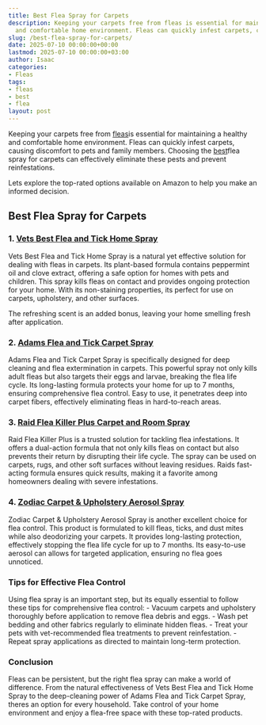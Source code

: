```yaml
---
title: Best Flea Spray for Carpets
description: Keeping your carpets free from fleas is essential for maintaining a healthy
  and comfortable home environment. Fleas can quickly infest carpets, causing...
slug: /best-flea-spray-for-carpets/
date: 2025-07-10 00:00:00+00:00
lastmod: 2025-07-10 00:00:00+03:00
author: Isaac
categories:
- Fleas
tags:
- fleas
- best
- flea
layout: post
---
```

Keeping your carpets free from [fleas](https://pestpolicy.com/best-flea-carpet-powder/)is essential for maintaining a healthy and comfortable home environment. Fleas can quickly infest carpets, causing discomfort to pets and family members. Choosing the [best](https://pestpolicy.com/best-flea-collar-for-dogs/)flea spray for carpets can effectively eliminate these pests and prevent reinfestations.

Lets explore the top-rated options available on Amazon to help you make an informed decision.

##  Best Flea Spray for Carpets

### 1. [Vets Best Flea and Tick Home Spray](https://www.amazon.com/dp/B00GRS5PVK?tag=p-policy-20)

Vets Best Flea and Tick Home Spray is a natural yet effective solution for dealing with fleas in carpets. Its plant-based formula contains peppermint oil and clove extract, offering a safe option for homes with pets and children. This spray kills fleas on contact and provides ongoing protection for your home. With its non-staining properties, its perfect for use on carpets, upholstery, and other surfaces.

The refreshing scent is an added bonus, leaving your home smelling fresh after application.

### 2. [Adams Flea and Tick Carpet Spray](https://www.amazon.com/dp/B0083R5184?tag=p-policy-20)

Adams Flea and Tick Carpet Spray is specifically designed for deep cleaning and flea extermination in carpets. This powerful spray not only kills adult fleas but also targets their eggs and larvae, breaking the flea life cycle. Its long-lasting formula protects your home for up to 7 months, ensuring comprehensive flea control. Easy to use, it penetrates deep into carpet fibers, effectively eliminating fleas in hard-to-reach areas.

### 3. [Raid Flea Killer Plus Carpet and Room Spray](https://www.amazon.com/dp/B003PU8J1W?tag=p-policy-20)

Raid Flea Killer Plus is a trusted solution for tackling flea infestations. It offers a dual-action formula that not only kills fleas on contact but also prevents their return by disrupting their life cycle. The spray can be used on carpets, rugs, and other soft surfaces without leaving residues. Raids fast-acting formula ensures quick results, making it a favorite among homeowners dealing with severe infestations.

### 4. [Zodiac Carpet & Upholstery Aerosol Spray](https://www.amazon.com/dp/B0047Q4WF2?tag=p-policy-20)

Zodiac Carpet & Upholstery Aerosol Spray is another excellent choice for flea control. This product is formulated to kill fleas, ticks, and dust mites while also deodorizing your carpets. It provides long-lasting protection, effectively stopping the flea life cycle for up to 7 months. Its easy-to-use aerosol can allows for targeted application, ensuring no flea goes unnoticed.

###  Tips for Effective Flea Control

Using flea spray is an important step, but its equally essential to follow these tips for comprehensive flea control: - Vacuum carpets and upholstery thoroughly before application to remove flea debris and eggs. - Wash pet bedding and other fabrics regularly to eliminate hidden fleas. - Treat your pets with vet-recommended flea treatments to prevent reinfestation. - Repeat spray applications as directed to maintain long-term protection.

###  Conclusion

Fleas can be persistent, but the right flea spray can make a world of difference. From the natural effectiveness of Vets Best Flea and Tick Home Spray to the deep-cleaning power of Adams Flea and Tick Carpet Spray, theres an option for every household. Take control of your home environment and enjoy a flea-free space with these top-rated products.

